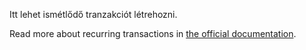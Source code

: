Itt lehet ismétlődő tranzakciót létrehozni.

Read more about recurring transactions in [the official documentation](https://docs.firefly-iii.org/advanced-concepts/recurring).